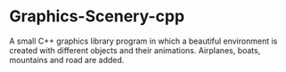 # Graphics-Scenery-cpp
A small C++ graphics library program in which a beautiful environment is created with different objects and their animations.
Airplanes, boats, mountains and road are added.
